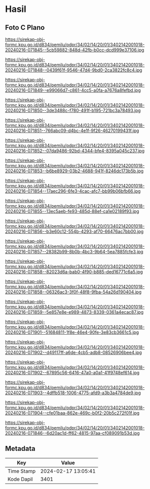 # Hasil

## Foto C Plano

https://sirekap-obj-formc.kpu.go.id/d834/pemilu/pdpr/34/02/14/20/01/3402142001018-20240216-071845--5cb59882-848d-42fb-b0cc-dcd999e37106.jpg

https://sirekap-obj-formc.kpu.go.id/d834/pemilu/pdpr/34/02/14/20/01/3402142001018-20240216-071848--0439f61f-9546-47d4-9bd0-2ca3822fc8c4.jpg

https://sirekap-obj-formc.kpu.go.id/d834/pemilu/pdpr/34/02/14/20/01/3402142001018-20240216-071849--e99066d7-c861-4cc5-a0fa-a7676a8fefbd.jpg

https://sirekap-obj-formc.kpu.go.id/d834/pemilu/pdpr/34/02/14/20/01/3402142001018-20240216-071850--3de3488c-f780-491f-b195-721bc3a78493.jpg

https://sirekap-obj-formc.kpu.go.id/d834/pemilu/pdpr/34/02/14/20/01/3402142001018-20240216-071851--766abc09-d4bc-4e1f-9f26-46270199431f.jpg

https://sirekap-obj-formc.kpu.go.id/d834/pemilu/pdpr/34/02/14/20/01/3402142001018-20240216-071852--07da9486-92bd-4344-bfe4-8395a045c237.jpg

https://sirekap-obj-formc.kpu.go.id/d834/pemilu/pdpr/34/02/14/20/01/3402142001018-20240216-071853--b6be8929-03b2-4688-941f-8246dc173b5b.jpg

https://sirekap-obj-formc.kpu.go.id/d834/pemilu/pdpr/34/02/14/20/01/3402142001018-20240216-071854--17aec296-6fe3-4cac-afc7-bb99b06bfb66.jpg

https://sirekap-obj-formc.kpu.go.id/d834/pemilu/pdpr/34/02/14/20/01/3402142001018-20240216-071855--13ec5aeb-fe93-485d-88ef-ca1e02189f93.jpg

https://sirekap-obj-formc.kpu.go.id/d834/pemilu/pdpr/34/02/14/20/01/3402142001018-20240216-071856--b3e60c12-554b-4293-af70-66476ac7bb00.jpg

https://sirekap-obj-formc.kpu.go.id/d834/pemilu/pdpr/34/02/14/20/01/3402142001018-20240216-071857--28382b99-8b0b-4bc3-9b64-5ea7885fcfe3.jpg

https://sirekap-obj-formc.kpu.go.id/d834/pemilu/pdpr/34/02/14/20/01/3402142001018-20240216-071858--82023d6a-bab0-4f90-b885-ded16771c6a5.jpg

https://sirekap-obj-formc.kpu.go.id/d834/pemilu/pdpr/34/02/14/20/01/3402142001018-20240216-071858--06326ac3-3f0f-48f8-9fba-54a26d190404.jpg

https://sirekap-obj-formc.kpu.go.id/d834/pemilu/pdpr/34/02/14/20/01/3402142001018-20240216-071859--5e857e8e-e989-4873-8339-0361a4ecac87.jpg

https://sirekap-obj-formc.kpu.go.id/d834/pemilu/pdpr/34/02/14/20/01/3402142001018-20240216-071901--51684811-1f8e-46e4-90fe-3e83cb3661c5.jpg

https://sirekap-obj-formc.kpu.go.id/d834/pemilu/pdpr/34/02/14/20/01/3402142001018-20240216-071902--d49117ff-a6de-4cb5-adb8-08526906bee4.jpg

https://sirekap-obj-formc.kpu.go.id/d834/pemilu/pdpr/34/02/14/20/01/3402142001018-20240216-071902--67895c56-6416-47a0-a0a1-41f9748ef614.jpg

https://sirekap-obj-formc.kpu.go.id/d834/pemilu/pdpr/34/02/14/20/01/3402142001018-20240216-071903--4dffb518-1006-4775-afd9-a3b3a4784de9.jpg

https://sirekap-obj-formc.kpu.go.id/d834/pemilu/pdpr/34/02/14/20/01/3402142001018-20240216-071904--cfe01baa-862e-469c-b0f2-20b5c272f01f.jpg

https://sirekap-obj-formc.kpu.go.id/d834/pemilu/pdpr/34/02/14/20/01/3402142001018-20240216-071846--6d20ac1d-ff62-4815-97aa-cf089091b53d.jpg


## Metadata

| Key        | Value               |
| ---------- | ------------------- |
| Time Stamp | 2024-02-17 13:05:41 |
| Kode Dapil | 3401                |



